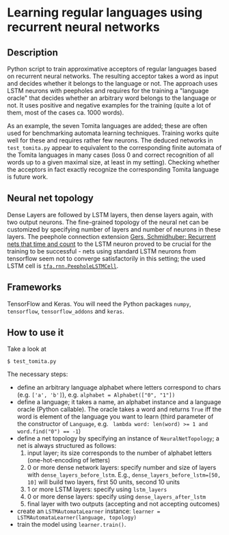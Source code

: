 # Learning regular languages using recurrent neural networks


## Description

Python script to train approximative acceptors of regular languages based on recurrent neural networks.
The resulting acceptor takes a word as input and decides whether it belongs to the language or not. 
The approach uses LSTM neurons with peepholes and requires for the training a "language oracle" that
decides whether an arbitrary word belongs to the language or not. It uses positive and negative examples for 
the training (quite a lot of them, most of the cases ca. 1000 words). 


As an example, the seven Tomita languages are added; these are often used for benchmarking automata learning techniques.
Training works quite well for these and requires
rather few neurons. The deduced networks in `test_tomita.py` 
appear to equivalent to the corresponding finite automata of the Tomita languages in many cases (loss 0 and correct 
recognition of all words up to a given maximal size, at least in my setting). Checking whether the acceptors in fact 
exactly recognize the corresponding Tomita language is future work.

## Neural net topology

Dense Layers are followed by LSTM layers, then dense layers again, with two output neurons.
The fine-grained topology of the neural net can be customized by specifying number of layers and number of neurons in these layers. 
The peephole connection extension [Gers, Schmidhuber: Recurrent nets that time and count](https://www.researchgate.net/publication/3857862_Recurrent_nets_that_time_and_count) to the LSTM neuron proved to be crucial
for the training to be successful - nets using standard LSTM neurons from tensorflow seem not to converge satisfactorily in this setting;
the used LSTM cell is [`tfa.rnn.PeepholeLSTMCell`](https://www.tensorflow.org/addons/api_docs/python/tfa/rnn/PeepholeLSTMCell).

## Frameworks

TensorFlow and Keras. You will need the Python packages `numpy`, `tensorflow`, `tensorflow_addons` and `keras`.

## How to use it

Take a look at 

	$ test_tomita.py

The necessary steps:
- define an arbitrary language alphabet where letters correspond to chars (e.g. `['a', 'b']`), e.g. `alphabet = Alphabet(["0", "1"])`
- define a language; it takes a name, an alphabet instance and a language oracle (Python callable). The oracle takes a word
  and returns `True` iff the word is element of the language you want to learn (third parameter of the constructor
of `Language`, e.g. ` lambda word: len(word) >= 1 and word.find("0") == -1`)
- define a net topology by specifying an instance of `NeuralNetTopology`; a net is always structured as follows:
	 1. input layer; its size corresponds to the number of alphabet letters (one-hot-encoding of letters)
	 2. 0 or more dense network layers: specify number and size of layers with `dense_layers_before_lstm`. E.g., `dense_layers_before_lstm=[50, 10]` will build two layers, first 50 units, second 10 units
	 3. 1 or more LSTM layers: specify using `lstm_layers`
	 4. 0 or more dense layers: specify using `dense_layers_after_lstm`
	 5. final layer with two outputs (accepting and not accepting outcomes)
- create an `LSTMAutomataLearner` instance: `learner = LSTMAutomataLearner(language, topology)`
- train the model using `learner.train()`.

